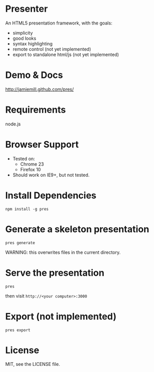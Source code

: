 # Presenter

An HTML5 presentation framework, with the goals:

- simplicity
- good looks
- syntax highlighting
- remote control (not yet implemented)
- export to standalone html/js (not yet implemented)

# Demo & Docs

<http://jamiemill.github.com/pres/>

# Requirements

node.js

# Browser Support

- Tested on:
  - Chrome 23
  - Firefox 10
- Should work on IE9+, but not tested.

# Install Dependencies

    npm install -g pres

# Generate a skeleton presentation

    pres generate

WARNING: this overwrites files in the current directory.

# Serve the presentation

    pres

then visit `http://<your computer>:3000`

# Export (not implemented)

    pres export

# License

MIT, see the LICENSE file.

